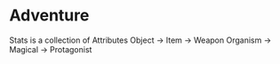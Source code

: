 # Adventure

Stats is a collection of Attributes
Object -> Item -> Weapon 
Organism -> Magical -> Protagonist 
